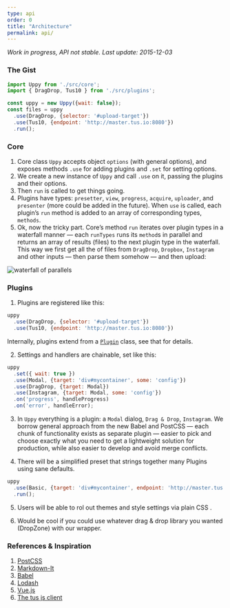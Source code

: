 ```yaml
---
type: api
order: 0
title: "Architecture"
permalink: api/
---
```


*Work in progress, API not stable. Last update: 2015-12-03*

### The Gist

``` javascript
import Uppy from './src/core';
import { DragDrop, Tus10 } from './src/plugins';

const uppy = new Uppy({wait: false});
const files = uppy
  .use(DragDrop, {selector: '#upload-target'})
  .use(Tus10, {endpoint: 'http://master.tus.io:8080'})
  .run();
```

### Core

1. Core class `Uppy` accepts object `options` (with general options), and exposes methods `.use` for adding plugins and `.set` for setting options.
2. We create a new instance of `Uppy` and call `.use` on it, passing the plugins and their options.
3. Then `run` is called to get things going.
4. Plugins have types: `presetter`, `view`, `progress`, `acquire`, `uploader`, and `presenter` (more could be added in the future). When `use` is called, each plugin’s `run` method is added to an array of corresponding types, `methods`.
5. Ok, now the tricky part. Core’s method `run` iterates over plugin types in a waterfall manner — each `runTypes`  runs its `method`s in parallel and returns an array of results (files) to the next plugin type in the waterfall. This way we first get all the of files from `DragDrop`, `Dropbox`, `Instagram` and other inputs — then parse them somehow — and then upload:

![waterfall of parallels](/images/uppy-core-plugins-architecture.jpg)

### Plugins

1. Plugins are registered like this:
```javascript
uppy
  .use(DragDrop, {selector: '#upload-target'})
  .use(Tus10, {endpoint: 'http://master.tus.io:8080'})
```

Internally, plugins extend from a [`Plugin`](https://github.com/transloadit/uppy/blob/master/src/plugins/Plugin.js) class, see that for details.


2. Settings and handlers are chainable, set like this:
```javascript
uppy
  .set({ wait: true })
  .use(Modal, {target: 'div#mycontainer', some: 'config'})
  .use(DragDrop, {target: Modal})
  .use(Instagram, {target: Modal, some: 'config'})
  .on('progress', handleProgress)
  .on('error', handleError);
```

3. In `Uppy` everything is a plugin: a `Modal` dialog, `Drag & Drop`, `Instagram`. We borrow general approach from the new Babel and PostCSS — each chunk of functionality exists as separate plugin — easier to pick and choose exactly what you need to get a lightweight solution for production, while also easier to develop and avoid merge conflicts.

4. There will be a simplified preset that strings together many Plugins using sane defaults.
```javascript
uppy
  .use(Basic, {target: 'div#mycontainer', endpoint: 'http://master.tus.io:8080'})
  .run();
```

5. Users will be able to rol out themes and style settings via plain CSS .

6. Would be cool if you could use whatever drag & drop library you wanted (DropZone) with our wrapper.

### References & Inspiration

1. [PostCSS](https://github.com/postcss/postcss/blob/master/lib/postcss.es6#L19)
2. [Markdown-It](https://github.com/markdown-it/markdown-it/blob/master/lib/index.js#L459)
3. [Babel](babeljs.io)
4. [Lodash](https://lodash.com/)
5. [Vue.js](http://vuejs.org/guide/plugins.html#Using_a_Plugin)
6. [The tus js client](https://github.com/tus/tus-js-client)
